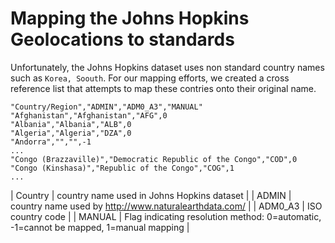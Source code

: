# Mapping the Johns Hopkins Geolocations to standards

Unfortunately, the Johns Hopkins dataset uses non standard country names such as `Korea, Soouth`. For our mapping efforts, we created a cross reference list that attempts to map these contries onto their original name.

```
"Country/Region","ADMIN","ADM0_A3","MANUAL"
"Afghanistan","Afghanistan","AFG",0
"Albania","Albania","ALB",0
"Algeria","Algeria","DZA",0
"Andorra","","",-1
...
"Congo (Brazzaville)","Democratic Republic of the Congo","COD",0
"Congo (Kinshasa)","Republic of the Congo","COG",1
...
```

| Country | country name used in Johns Hopkins dataset |
| ADMIN   | country name used by http://www.naturalearthdata.com/ |
| ADM0_A3 | ISO country code |
| MANUAL | Flag indicating resolution method: 0=automatic, -1=cannot be mapped, 1=manual mapping |
